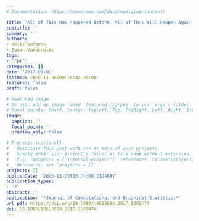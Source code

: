 ```yaml
---
# Documentation: https://wowchemy.com/docs/managing-content/

title: 'All of This Has Happened Before. All of This Will Happen Again: Data Science'
subtitle: ''
summary: ''
authors:
- Heike Hofmann
- Susan Vanderplas
tags:
- '"pr"'
categories: []
date: '2017-01-01'
lastmod: 2020-11-06T09:56:42-06:00
featured: false
draft: false

# Featured image
# To use, add an image named `featured.jpg/png` to your page's folder.
# Focal points: Smart, Center, TopLeft, Top, TopRight, Left, Right, BottomLeft, Bottom, BottomRight.
image:
  caption: ''
  focal_point: ''
  preview_only: false

# Projects (optional).
#   Associate this post with one or more of your projects.
#   Simply enter your project's folder or file name without extension.
#   E.g. `projects = ["internal-project"]` references `content/project/deep-learning/index.md`.
#   Otherwise, set `projects = []`.
projects: []
publishDate: '2020-11-28T15:24:08.210489Z'
publication_types:
- '2'
abstract: ''
publication: '*Journal of Computational and Graphical Statistics*'
url_pdf: https://doi.org/10.1080/10618600.2017.1385474
doi: 10.1080/10618600.2017.1385474
---
```

